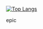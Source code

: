 [![Top Langs](https://github-readme-stats.vercel.app/api/top-langs/?username=Zekiah-A&layout=compact&hide=shaderlab,hlsl,css)](https://github.com/anuraghazra/github-readme-stats)

epic
